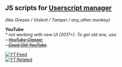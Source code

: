 ## JS scripts for [Userscript manager](https://en.wikipedia.org/wiki/Userscript_manager)
*(like Grease / Violent / Tamper / any_other monkey)*



**YouTube**\
_\* not working with new UI (2017+). To get old one, use:\
~~\- [YouTube Classic](https://github.com/xxzefgh/youtube-classic-extension)~~;\
~~\- [Good Old YouTube](https://addons.mozilla.org/firefox/addon/good-old-youtube)~~._

[![YT:Feed](https://img.shields.io/static/v1?label=Install&message=Remove%20videos%20from%20feed%20in%201%20Click&color=%237D2C2C&style=flat-square)](https://raw.githubusercontent.com/8W4H7/user_scripts/master/youtube/yt_1click_remove_video_from_feed.user.js)\
[![YT:Related](https://img.shields.io/static/v1?label=Install&message=Remove%20related%20videos%20in%201%20Click&color=%237D2C2C&style=flat-square)](https://raw.githubusercontent.com/8W4H7/user_scripts/master/youtube/yt_1click_remove_video_from_related.user.js)
